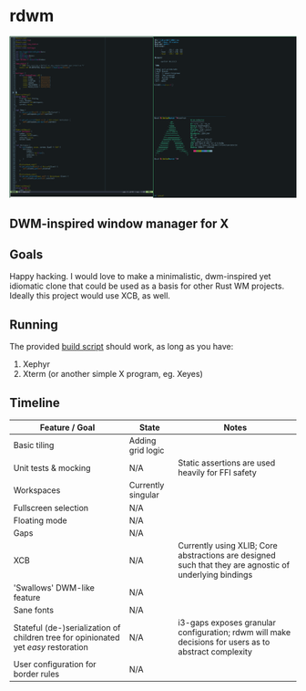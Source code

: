 # rdwm
![](doc/rdwm-0.1.png)
## DWM-inspired window manager for X

## Goals
Happy hacking. I would love to make a minimalistic, dwm-inspired yet idiomatic clone that could be used as a basis for other Rust WM projects.
Ideally this project would use XCB, as well.

## Running
The provided [build script](run.sh) should work, as long as you have:
1. Xephyr
2. Xterm (or another simple X program, eg. Xeyes)

## Timeline

| Feature / Goal                                                                      | State              | Notes                                                                                                   |
| -------                                                                             | -----              | -----                                                                                                   |
| Basic tiling                                                                        | Adding grid logic  |                                                                                                         |
| Unit tests & mocking                                                                | N/A                | Static assertions are used heavily for FFI safety                                                       |
| Workspaces                                                                          | Currently singular |                                                                                                         |
| Fullscreen selection                                                                | N/A                |                                                                                                         |
| Floating mode                                                                       | N/A                |                                                                                                         |
| Gaps                                                                                | N/A                |                                                                                                         |
| XCB                                                                                 | N/A                | Currently using XLIB; Core abstractions are designed such that they are agnostic of underlying bindings |
| 'Swallows' DWM-like feature                                                         | N/A                |                                                                                                         |
| Sane fonts                                                                          | N/A                |                                                                                                         |
| Stateful (de-)serialization of children tree for opinionated yet _easy_ restoration | N/A                | i3-gaps exposes granular configuration; rdwm will make decisions for users as to abstract complexity    |
| User configuration for border rules                                                 | N/A                |                                                                                                         |
